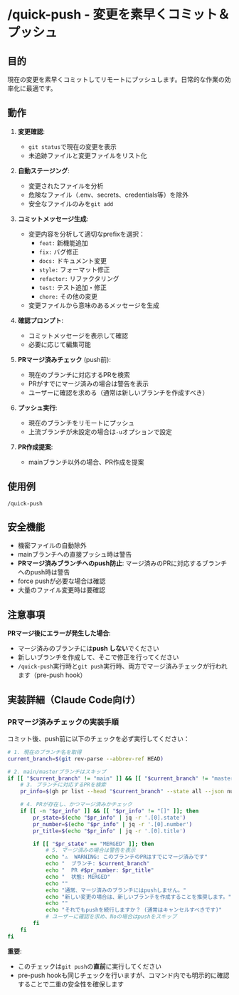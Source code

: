 # /quick-push - 変更を素早くコミット＆プッシュ

## 目的
現在の変更を素早くコミットしてリモートにプッシュします。日常的な作業の効率化に最適です。

## 動作
1. **変更確認**:
   - `git status`で現在の変更を表示
   - 未追跡ファイルと変更ファイルをリスト化
   
2. **自動ステージング**:
   - 変更されたファイルを分析
   - 危険なファイル（.env、secrets、credentials等）を除外
   - 安全なファイルのみを`git add`
   
3. **コミットメッセージ生成**:
   - 変更内容を分析して適切なprefixを選択：
     - `feat:` 新機能追加
     - `fix:` バグ修正
     - `docs:` ドキュメント変更
     - `style:` フォーマット修正
     - `refactor:` リファクタリング
     - `test:` テスト追加・修正
     - `chore:` その他の変更
   - 変更ファイルから意味のあるメッセージを生成
   
4. **確認プロンプト**:
   - コミットメッセージを表示して確認
   - 必要に応じて編集可能

5. **PRマージ済みチェック** (push前):
   - 現在のブランチに対応するPRを検索
   - PRがすでにマージ済みの場合は警告を表示
   - ユーザーに確認を求める（通常は新しいブランチを作成すべき）

6. **プッシュ実行**:
   - 現在のブランチをリモートにプッシュ
   - 上流ブランチが未設定の場合は`-u`オプションで設定

7. **PR作成提案**:
   - mainブランチ以外の場合、PR作成を提案

## 使用例
```
/quick-push
```

## 安全機能
- 機密ファイルの自動除外
- mainブランチへの直接プッシュ時は警告
- **PRマージ済みブランチへのpush防止**: マージ済みのPRに対応するブランチへのpush時は警告
- force pushが必要な場合は確認
- 大量のファイル変更時は要確認

## 注意事項
**PRマージ後にエラーが発生した場合**:
- マージ済みのブランチには**push しない**でください
- 新しいブランチを作成して、そこで修正を行ってください
- `/quick-push`実行時と`git push`実行時、両方でマージ済みチェックが行われます（pre-push hook）

## 実装詳細（Claude Code向け）

### PRマージ済みチェックの実装手順

コミット後、push前に以下のチェックを必ず実行してください：

```bash
# 1. 現在のブランチ名を取得
current_branch=$(git rev-parse --abbrev-ref HEAD)

# 2. main/masterブランチはスキップ
if [[ "$current_branch" != "main" ]] && [[ "$current_branch" != "master" ]]; then
    # 3. ブランチに対応するPRを検索
    pr_info=$(gh pr list --head "$current_branch" --state all --json number,state,title 2>/dev/null)

    # 4. PRが存在し、かつマージ済みかチェック
    if [[ -n "$pr_info" ]] && [[ "$pr_info" != "[]" ]]; then
        pr_state=$(echo "$pr_info" | jq -r '.[0].state')
        pr_number=$(echo "$pr_info" | jq -r '.[0].number')
        pr_title=$(echo "$pr_info" | jq -r '.[0].title')

        if [[ "$pr_state" == "MERGED" ]]; then
            # 5. マージ済みの場合は警告を表示
            echo "⚠️  WARNING: このブランチのPRはすでにマージ済みです"
            echo "  ブランチ: $current_branch"
            echo "  PR #$pr_number: $pr_title"
            echo "  状態: MERGED"
            echo ""
            echo "通常、マージ済みのブランチにはpushしません。"
            echo "新しい変更の場合は、新しいブランチを作成することを推奨します。"
            echo ""
            echo "それでもpushを続行しますか？ (通常はキャンセルすべきです)"
            # ユーザーに確認を求め、Noの場合はpushをスキップ
        fi
    fi
fi
```

**重要**:
- このチェックは`git push`の**直前**に実行してください
- pre-push hookも同じチェックを行いますが、コマンド内でも明示的に確認することで二重の安全性を確保します